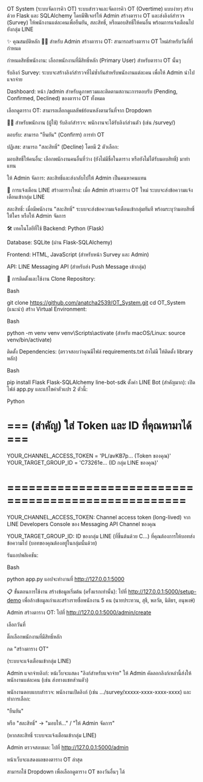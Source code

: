 OT System (ระบบจัดการคิว OT)
ระบบสำรวจและจัดการคิว OT (Overtime) แบบง่ายๆ สร้างด้วย Flask และ SQLAlchemy โดยมีฟีเจอร์ให้ Admin สร้างตาราง OT และส่งลิงก์สำรวจ (Survey) ให้พนักงานแต่ละคนเพื่อยืนยัน, สละสิทธิ์, หรือมอบสิทธิ์ให้คนอื่น พร้อมการแจ้งเตือนไปยังกลุ่ม LINE

✨ คุณสมบัติหลัก
🧑‍💼 สำหรับ Admin
สร้างตาราง OT: สามารถสร้างตาราง OT ใหม่สำหรับวันที่ที่กำหนด

กำหนดสิทธิ์พนักงาน: เลือกพนักงานที่มีสิทธิ์หลัก (Primary User) สำหรับตาราง OT นั้นๆ

รับลิงก์ Survey: ระบบจะสร้างลิงก์สำรวจที่ไม่ซ้ำกันสำหรับพนักงานแต่ละคน เพื่อให้ Admin นำไปแจกจ่าย

Dashboard: หน้า /admin สำหรับดูภาพรวมและติดตามสถานะการตอบรับ (Pending, Confirmed, Declined) ของตาราง OT ทั้งหมด

เลือกดูตาราง OT: สามารถเลือกดูผลลัพธ์ย้อนหลังตามวันที่จาก Dropdown

👩‍💻 สำหรับพนักงาน (ผู้ใช้)
รับลิงก์สำรวจ: พนักงานจะได้รับลิงก์ส่วนตัว (เช่น /survey/<token>)

ตอบรับ: สามารถ "ยืนยัน" (Confirm) การทำ OT

ปฏิเสธ: สามารถ "สละสิทธิ์" (Decline) โดยมี 2 ตัวเลือก:

มอบสิทธิ์ให้คนอื่น: เลือกพนักงานคนอื่นที่ว่าง (ยังไม่มีชื่อในตาราง หรือยังไม่ได้รับมอบสิทธิ์) มาทำแทน

ให้ Admin จัดการ: สละสิทธิ์และส่งกลับไปให้ Admin เป็นคนหาคนแทน

🔔 การแจ้งเตือน LINE
สร้างตารางใหม่: เมื่อ Admin สร้างตาราง OT ใหม่ ระบบจะส่งข้อความแจ้งเตือนเข้ากลุ่ม LINE

สละสิทธิ์: เมื่อมีพนักงาน "สละสิทธิ์" ระบบจะส่งข้อความแจ้งเตือนเข้ากลุ่มทันที พร้อมระบุว่ามอบสิทธิ์ให้ใคร หรือให้ Admin จัดการ

🛠️ เทคโนโลยีที่ใช้
Backend: Python (Flask)

Database: SQLite (ผ่าน Flask-SQLAlchemy)

Frontend: HTML, JavaScript (สำหรับหน้า Survey และ Admin)

API: LINE Messaging API (สำหรับส่ง Push Message เข้ากลุ่ม)

🚀 การติดตั้งและใช้งาน
Clone Repository:

Bash

git clone https://github.com/anatcha2539/OT_System.git
cd OT_System
(แนะนำ) สร้าง Virtual Environment:

Bash

python -m venv venv
venv\Scripts\activate 
(สำหรับ macOS/Linux: source venv/bin/activate)

ติดตั้ง Dependencies: (ตรวจสอบว่าคุณมีไฟล์ requirements.txt ถ้าไม่มี ให้ติดตั้ง library หลัก)

Bash

pip install Flask Flask-SQLAlchemy line-bot-sdk
ตั้งค่า LINE Bot (สำคัญมาก): เปิดไฟล์ app.py และแก้ไขค่าตัวแปร 2 ตัวนี้:

Python

# === (สำคัญ) ใส่ Token และ ID ที่คุณหามาได้ ===
YOUR_CHANNEL_ACCESS_TOKEN = 'PL/avKB7p... (Token ของคุณ)' 
YOUR_TARGET_GROUP_ID = 'C73261e... (ID กลุ่ม LINE ของคุณ)'
# ===================================================
YOUR_CHANNEL_ACCESS_TOKEN: Channel access token (long-lived) จาก LINE Developers Console ของ Messaging API Channel ของคุณ

YOUR_TARGET_GROUP_ID: ID ของกลุ่ม LINE (ที่ขึ้นต้นด้วย C...) ที่คุณต้องการให้บอทส่งข้อความไป (บอทของคุณต้องอยู่ในกลุ่มนั้นด้วย)

รันแอปพลิเคชัน:

Bash

python app.py
แอปจะทำงานที่ http://127.0.0.1:5000

📋 ขั้นตอนการใช้งาน
สร้างข้อมูลเริ่มต้น (ครั้งแรกเท่านั้น): ไปที่ http://127.0.0.1:5000/setup-demo เพื่อล้างข้อมูลเก่าและสร้างรายชื่อพนักงาน 5 คน (นายประทวน, สุธี, พลวัต, นิติธร, อนุพงษ์)

Admin สร้างตาราง OT: ไปที่ http://127.0.0.1:5000/admin/create

เลือกวันที่

ติ๊กเลือกพนักงานที่มีสิทธิ์หลัก

กด "สร้างตาราง OT"

(ระบบจะแจ้งเตือนเข้ากลุ่ม LINE)

Admin แจกจ่ายลิงก์: หน้เว็บจะแสดง "ลิงก์สำหรับแจกจ่าย" ให้ Admin คัดลอกลิงก์เหล่านี้ส่งให้พนักงานแต่ละคน (เช่น ส่งทางแชทส่วนตัว)

พนักงานตอบแบบสำรวจ: พนักงานเปิดลิงก์ (เช่น .../survey/xxxxx-xxxx-xxxx-xxxx) และทำการเลือก:

"ยืนยัน"

หรือ "สละสิทธิ์" -> "มอบให้..." / "ให้ Admin จัดการ"

(หากสละสิทธิ์ ระบบจะแจ้งเตือนเข้ากลุ่ม LINE)

Admin ตรวจสอบผล: ไปที่ http://127.0.0.1:5000/admin

หน้าเว็บจะแสดงผลของตาราง OT ล่าสุด

สามารถใช้ Dropdown เพื่อเลือกดูตาราง OT ของวันอื่นๆ ได้
